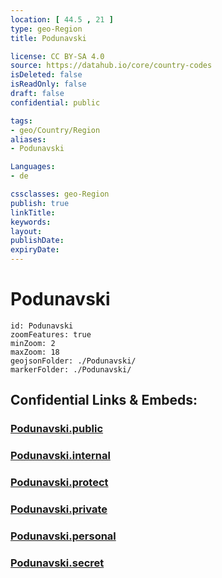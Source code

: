 ```yaml
---
location: [ 44.5 , 21 ] 
type: geo-Region
title: Podunavski

license: CC BY-SA 4.0
source: https://datahub.io/core/country-codes
isDeleted: false
isReadOnly: false
draft: false
confidential: public

tags:
- geo/Country/Region
aliases:
- Podunavski

Languages:
- de

cssclasses: geo-Region
publish: true
linkTitle: 
keywords: 
layout: 
publishDate: 
expiryDate: 
---
```


# Podunavski

```leaflet
id: Podunavski
zoomFeatures: true 
minZoom: 2 
maxZoom: 18
geojsonFolder: ./Podunavski/
markerFolder: ./Podunavski/
```


## Confidential Links & Embeds: 

### [Podunavski.public](/_public/\Earth\Continent\Europe\Europe~South\Serbia\districts~SerbiaPodunavski.public.md) 

### [Podunavski.internal](/_internal/\Earth\Continent\Europe\Europe~South\Serbia\districts~SerbiaPodunavski.internal.md) 

### [Podunavski.protect](/_protect/\Earth\Continent\Europe\Europe~South\Serbia\districts~SerbiaPodunavski.protect.md) 

### [Podunavski.private](/_private/\Earth\Continent\Europe\Europe~South\Serbia\districts~SerbiaPodunavski.private.md) 

### [Podunavski.personal](/_personal/\Earth\Continent\Europe\Europe~South\Serbia\districts~SerbiaPodunavski.personal.md) 

### [Podunavski.secret](/_secret/\Earth\Continent\Europe\Europe~South\Serbia\districts~SerbiaPodunavski.secret.md)

